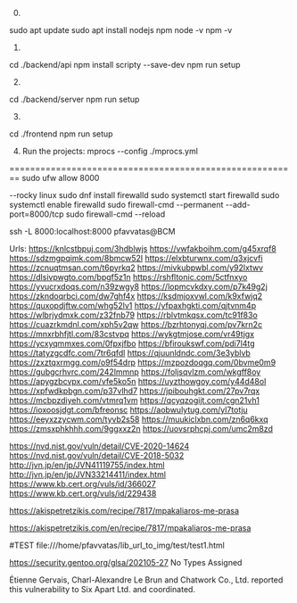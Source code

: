 0)
sudo apt update
sudo apt install nodejs npm
node -v
npm -v

1)
cd ./backend/api
npm install scripty --save-dev
npm run setup

2)
cd ./backend/server
npm run setup

3)
cd ./frontend
npm run setup

4) Run the projects:
mprocs --config ./mprocs.yml




========================================================
sudo ufw allow 8000


--rocky linux
sudo dnf install firewalld
sudo systemctl start firewalld
sudo systemctl enable firewalld
sudo firewall-cmd --permanent --add-port=8000/tcp
sudo firewall-cmd --reload

ssh -L 8000:localhost:8000 pfavvatas@BCM



Urls:
https://knlcstbpuj.com/3hdblwjs
https://vwfakboihm.com/g45xrqf8
https://sdzmgpqimk.com/8bmcw52l
https://elxbturwnx.com/q3xjcvfi
https://zcnuqtmsan.com/t6pyrkq2
https://mivkubpwbl.com/y92lxtwv
https://dlsivpwgto.com/bpgf5z1n
https://rshfltonic.com/5ctfnxyo
https://yvucrxdoqs.com/n39zwgy8
https://lopmcvkdxy.com/p7k49g2j
https://zkndoqrbci.com/dw7ghf4x
https://ksdmjoxvwl.com/k9xfwjq2
https://quxopdjftw.com/whg52lv1
https://yfpaxhgkti.com/qjtvnm4p
https://wlbrjydmxk.com/z32fnb79
https://rblvtmkqsx.com/tc91f83o
https://cuazrkmdnl.com/xph5v2qw
https://bzrhtonyqj.com/pv7krn2c
https://mnxrbhfjtl.com/83cstvpq
https://wykgtmjose.com/vr49tjgx
https://ycxyqmmxes.com/0fpxjfbo
https://bfiroukswf.com/pdi7l4tg
https://tatyzgcdfc.com/7tr6qfdl
https://qjuunldndc.com/3e3yblvb
https://zxztqxrmgg.com/o9f54drp
https://mzpozdoqgq.com/0bvme0m9
https://gubgcrhvrc.com/242lmmnp
https://foljsqvlzm.com/wkgff8oy
https://apygzbcvpx.com/vfe5ko5n
https://uyzthowgoy.com/y44d48ol
https://xpfwdkpbgn.com/p37vlhd7
https://jpibouhgkt.com/27pv7rqx
https://mcbpzdiyeh.com/vtmrq1vm
https://qcyqzogijt.com/cgn21vh1
https://ioxoosjdgt.com/bfreonsc
https://aobwulytug.com/yl7totju
https://eeyxzzycwm.com/tyvb2s58
https://muukiclxbn.com/zn6q6kxq
https://zmsxphkhhh.com/9ggxxz2n
https://uovsrphcpj.com/umc2m8zd ​


https://nvd.nist.gov/vuln/detail/CVE-2020-14624
https://nvd.nist.gov/vuln/detail/CVE-2018-5032
http://jvn.jp/en/jp/JVN41119755/index.html
http://jvn.jp/en/jp/JVN33214411/index.html
https://www.kb.cert.org/vuls/id/366027
https://www.kb.cert.org/vuls/id/229438


https://akispetretzikis.com/recipe/7817/mpakaliaros-me-prasa

https://akispetretzikis.com/en/recipe/7817/mpakaliaros-me-prasa



#TEST
file:///home/pfavvatas/lib_url_to_img/test/test1.html


https://security.gentoo.org/glsa/202105-27 No Types Assigned

Étienne Gervais, Charl-Alexandre Le Brun and Chatwork Co., Ltd. reported this vulnerability to Six Apart Ltd. and coordinated. 